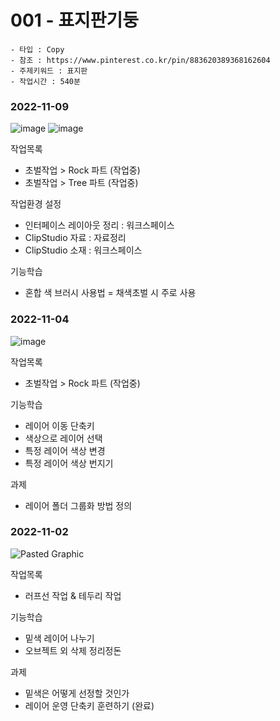 # 001 - 표지판기둥

```
- 타입 : Copy
- 참조 : https://www.pinterest.co.kr/pin/883620389368162604
- 주제키워드 : 표지판
- 작업시간 : 540분
```

### 2022-11-09
![image](https://user-images.githubusercontent.com/77244047/200843824-667a85cd-4ff3-417e-85ca-a7a881fdc796.png)
![image](https://user-images.githubusercontent.com/77244047/200845773-e5bcf931-c9e2-4777-aa4b-77743e6c074b.png)

작업목록
- 초벌작업 > Rock 파트 (작업중)
- 초벌작업 > Tree 파트 (작업중)

작업환경 설정
- 인터페이스 레이아웃 정리 : 워크스페이스
- ClipStudio 자료 : 자료정리
- ClipStudio 소재 : 워크스페이스

기능학습
- 혼합 색 브러시 사용법 = 채색초벌 시 주로 사용


### 2022-11-04
![image](https://user-images.githubusercontent.com/77244047/199981759-45a715bc-4814-45ec-b6c7-684821807ca7.png)

작업목록
- 초벌작업 > Rock 파트 (작업중)

기능학습
- 레이어 이동 단축키
- 색상으로 레이어 선택
- 특정 레이어 색상 변경
- 특정 레이어 색상 번지기

과제
- 레이어 폴더 그룹화 방법 정의

### 2022-11-02
![Pasted Graphic](https://user-images.githubusercontent.com/77244047/199505140-dd744d0f-3456-4811-9729-5058ca594e87.png)

작업목록
- 러프선 작업 & 테두리 작업

기능학습
- 밑색 레이어 나누기
- 오브젝트 외 삭제 정리정돈

과제
- 밑색은 어떻게 선정할 것인가
- 레이어 운영 단축키 훈련하기 (완료)
